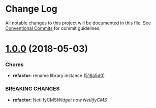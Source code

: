 # Change Log

All notable changes to this project will be documented in this file.
See [Conventional Commits](https://conventionalcommits.org) for commit guidelines.

<a name="1.0.0"></a>
# [1.0.0](https://github.com/ekoeryanto/netlify-cms-widgets/compare/netlify-cms-widget-color@0.1.0...netlify-cms-widget-color@1.0.0) (2018-05-03)


### Chores

* **refactor:** rename library instance ([516a5d0](https://github.com/ekoeryanto/netlify-cms-widgets/commit/516a5d0))


### BREAKING CHANGES

* **refactor:** NetlifyCMS*Widget now NetlifyCMS*
